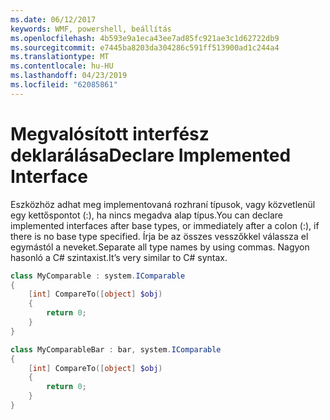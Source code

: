 ```yaml
---
ms.date: 06/12/2017
keywords: WMF, powershell, beállítás
ms.openlocfilehash: 4b593e9a1eca43ee7ad85fc921ae3c1d62722db9
ms.sourcegitcommit: e7445ba8203da304286c591ff513900ad1c244a4
ms.translationtype: MT
ms.contentlocale: hu-HU
ms.lasthandoff: 04/23/2019
ms.locfileid: "62085861"
---
```

# <a name="declare-implemented-interface"></a><span data-ttu-id="26730-102">Megvalósított interfész deklarálása</span><span class="sxs-lookup"><span data-stu-id="26730-102">Declare Implemented Interface</span></span>

<span data-ttu-id="26730-103">Eszközhöz adhat meg implementovaná rozhraní típusok, vagy közvetlenül egy kettőspontot (:), ha nincs megadva alap típus.</span><span class="sxs-lookup"><span data-stu-id="26730-103">You can declare implemented interfaces after base types, or immediately after a colon (:), if there is no base type specified.</span></span> <span data-ttu-id="26730-104">Írja be az összes vesszőkkel válassza el egymástól a neveket.</span><span class="sxs-lookup"><span data-stu-id="26730-104">Separate all type names by using commas.</span></span> <span data-ttu-id="26730-105">Nagyon hasonló a C# szintaxist.</span><span class="sxs-lookup"><span data-stu-id="26730-105">It’s very similar to C# syntax.</span></span>

```powershell
class MyComparable : system.IComparable
{
    [int] CompareTo([object] $obj)
    {
        return 0;
    }
}

class MyComparableBar : bar, system.IComparable
{
    [int] CompareTo([object] $obj)
    {
        return 0;
    }
}
```
